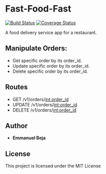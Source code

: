 # Fast-Food-Fast
[![Build Status](https://travis-ci.org/EmmanuelBeja/Fast-Food-Fast.svg?branch=ft-manipulateorder-160341506)](https://travis-ci.org/EmmanuelBeja/Fast-Food-Fast) [![Coverage Status](https://coveralls.io/repos/github/EmmanuelBeja/Fast-Food-Fast/badge.svg?branch=ft-manipulateorder-160341506)](https://coveralls.io/github/EmmanuelBeja/Fast-Food-Fast?branch=ft-manipulateorder-160341506)

A food delivery service app for a restaurant.

## Manipulate Orders:

 - Get specific order by its order_id.
 - Update specific order by its order_id.
 - Delete specific order by its order_id.


## Routes

 - GET /v1/orders/<int:order_id>
 - UPDATE /v1/orders/<int:order_id>
 - DELETE /v1/orders/<int:order_id>

## Author

* **Emmanuel Beja**


## License

This project is licensed under the MIT License
